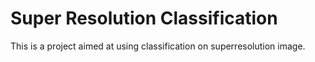 # Super Resolution Classification

This is a project aimed at using classification on superresolution image.
